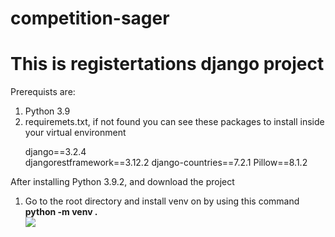 # competition-sager
 
<h1> This is registertations django project </h1>
<p> Prerequists are: </p>
<ol>
 <li> Python 3.9 </li>
 <li> requiremets.txt, if not found you can see these packages to install inside your virtual environment </li>
 <p> 
     django==3.2.4
  <br>
     djangorestframework==3.12.2
     django-countries==7.2.1
     Pillow==8.1.2 
 <p>
</ol>

<p> After installing Python 3.9.2, and download the project </p>
<ol>
 <li> Go to the root directory and install venv on by using this command <strong >python -m venv . </strong> </li>
 <img src="https://www.pixsy.com/wp-content/uploads/2021/04/ben-sweet-2LowviVHZ-E-unsplash-1.jpeg">
 </ol>
